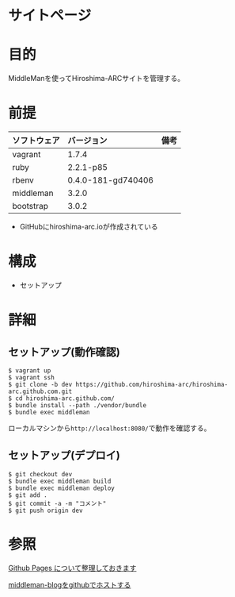 サイトページ
===================

# 目的 #
MiddleManを使ってHiroshima-ARCサイトを管理する。

# 前提 #
| ソフトウェア   | バージョン   | 備考        |
|:---------------|:-------------|:------------|
| vagrant        |1.7.4        |             |
| ruby           |2.2.1-p85    |             |
| rbenv          |0.4.0-181-gd740406      |             |
| middleman      |3.2.0         |             |
| bootstrap      |3.0.2         |             |

+ GitHubにhiroshima-arc.ioが作成されている

# 構成 #
+ セットアップ

# 詳細 #

## セットアップ(動作確認)
    $ vagrant up
    $ vagrant ssh
    $ git clone -b dev https://github.com/hiroshima-arc/hiroshima-arc.github.com.git
    $ cd hiroshima-arc.github.com/
    $ bundle install --path ./vendor/bundle
    $ bundle exec middleman
    
ローカルマシンから`http://localhost:8080/`で動作を確認する。    

## セットアップ(デプロイ)
    
    $ git checkout dev
    $ bundle exec middleman build
    $ bundle exec middleman deploy
    $ git add .
    $ git commit -a -m "コメント"
    $ git push origin dev

# 参照 #

[Github Pages について整理しておきます](http://blog.eiel.info/blog/2013/02/17/github-pages/)

[middleman-blogをgithubでホストする](http://blog.coiney.com/2013/06/21/host-middleman-blog-on-github/)

